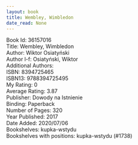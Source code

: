```yaml
---
layout: book
title: Wembley, Wimbledon
date_read: None
---
```


Book Id: 36157016<br />
Title: Wembley, Wimbledon<br />
Author: Wiktor Osiatyński<br />
Author l-f: Osiatyński, Wiktor<br />
Additional Authors: <br />
ISBN: 8394725465<br />
ISBN13: 9788394725495<br />
My Rating: 0<br />
Average Rating: 3.87<br />
Publisher: Dowody na Istnienie<br />
Binding: Paperback<br />
Number of Pages: 320<br />
Year Published: 2017<br />
Date Added: 2020/07/06<br />
Bookshelves: kupka-wstydu<br />
Bookshelves with positions: kupka-wstydu (#1738)<br />


